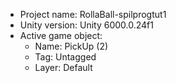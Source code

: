 <!-- UNITY CODE ASSIST INSTRUCTIONS START -->
- Project name: RollaBall-spilprogtut1
- Unity version: Unity 6000.0.24f1
- Active game object:
  - Name: PickUp (2)
  - Tag: Untagged
  - Layer: Default
<!-- UNITY CODE ASSIST INSTRUCTIONS END -->